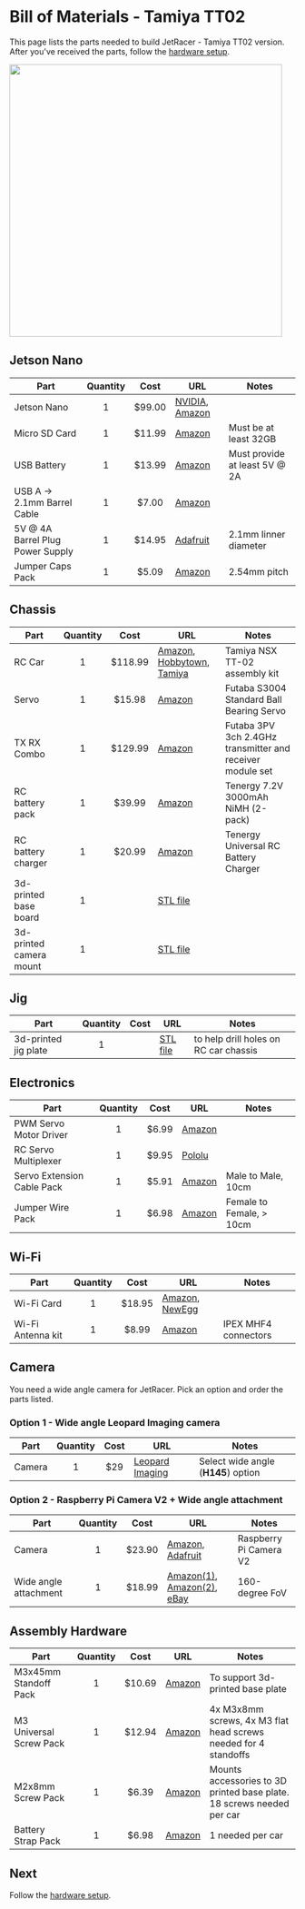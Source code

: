 # Bill of Materials - Tamiya TT02

This page lists the parts needed to build JetRacer - Tamiya TT02 version.  After you've received the parts, follow the [hardware setup](hardware_setup.md).

<img src="https://user-images.githubusercontent.com/25759564/62109609-7968e480-b261-11e9-857a-bd52ebd7943f.png" height=480>

## Jetson Nano

| Part | Quantity | Cost | URL | Notes |
|------|:----------:|:------:|-----|-------|
| Jetson Nano | 1 | $99.00 | [NVIDIA](https://developer.nvidia.com/buy-jetson?product=jetson_nano), [Amazon](https://amzn.to/2K36TPl) |  |
| Micro SD Card | 1 | $11.99 | [Amazon](https://amzn.to/2Mohzd1) | Must be at least 32GB |
| USB Battery | 1 | $13.99 | [Amazon](https://amzn.to/2MqAu6M) | Must provide at least 5V @ 2A |
| USB A -> 2.1mm Barrel Cable | 1 | $7.00 | [Amazon](https://amzn.to/2SMmu8A) |  |
| 5V @ 4A Barrel Plug Power Supply | 1 | $14.95 | [Adafruit](https://www.adafruit.com/product/1466) | 2.1mm Iinner diameter |
| Jumper Caps Pack | 1 | $5.09 | [Amazon](https://amzn.to/2LP96QI) | 2.54mm pitch |

## Chassis

| Part | Quantity | Cost | URL | Notes |
|------|:----------:|:------:|-----|-------|
| RC Car | 1 | $118.99 | [Amazon](https://amzn.to/2LUn3gj), [Hobbytown](https://www.hobbytown.com/tamiya-nsx-tt02-4wd-on-road-tam58634/p508229), [Tamiya](https://www.tamiyausa.com/shop/110-4wd-shaft-drive-road-tt/rc-nsx/tt-02/) | Tamiya NSX TT-02 assembly kit 
| Servo | 1 | $15.98 | [Amazon](https://amzn.to/2LS781O) | Futaba S3004 Standard Ball Bearing Servo |
| TX RX Combo | 1 | $129.99 | [Amazon](https://amzn.to/2yoyWC5) | Futaba 3PV 3ch 2.4GHz transmitter and receiver module set |
| RC battery pack | 1 | $39.99 | [Amazon](https://amzn.to/31330PW) | Tenergy 7.2V 3000mAh NiMH (2-pack) |
| RC battery charger | 1 | $20.99 | [Amazon](https://amzn.to/2GHi3ay) | Tenergy Universal RC Battery Charger |
| 3d-printed base board | 1 |  | [STL file](../../assets/tamiya_tt02/jetracer_tamiya_tt02_base_board.stl) |  |
| 3d-printed camera mount | 1 |  | [STL file](../../assets/jetracer_cam_mount.stl) |  |

## Jig

| Part | Quantity | Cost | URL | Notes |
|------|:----------:|:------:|-----|-------|
| 3d-printed jig plate | 1 |  | [STL file](../../assets/tamiya_tt02/jetracer_tamiya_tt02_drill_jig.stl) | to help drill holes on RC car chassis |

## Electronics

| Part | Quantity | Cost | URL | Notes |
|------|:----------:|:------:|-----|-------|
| PWM Servo Motor Driver | 1 | $6.99 | [Amazon](https://amzn.to/317xYqr) |
| RC Servo Multiplexer | 1 | $9.95 | [Pololu](https://www.pololu.com/product/2806) | |
| Servo Extension Cable Pack | 1 | $5.91 | [Amazon](https://amzn.to/2SMnkSM) | Male to Male, 10cm |
| Jumper Wire Pack | 1 | $6.98 | [Amazon](https://amzn.to/319x9NT) | Female to Female, > 10cm | |

## Wi-Fi

| Part | Quantity | Cost | URL | Notes |
|------|:----------:|:------:|-----|-------|
| Wi-Fi Card | 1 | $18.95 | [Amazon](https://amzn.to/319d6z3), [NewEgg](https://www.neweggbusiness.com/Product/Product.aspx?Item=9SIV21M85N2699) |  |
| Wi-Fi Antenna kit | 1 | $8.99 | [Amazon](https://amzn.to/2SPft6U) | IPEX MHF4 connectors |

## Camera

You need a wide angle camera for JetRacer.  Pick an option and order the parts listed.

### Option 1 - Wide angle Leopard Imaging camera

| Part | Quantity | Cost | URL | Notes |
|------|:----------:|:------:|-----|-------|
| Camera | 1 | $29 | [Leopard Imaging](https://leopardimaging.com/product/li-imx219-mipi-ff-nano/) | Select wide angle (**H145**) option |

### Option 2 - Raspberry Pi Camera V2 + Wide angle attachment

| Part | Quantity | Cost | URL | Notes |
|------|:----------:|:------:|-----|-------|
| Camera | 1 | $23.90 | [Amazon](https://amzn.to/2MSi6lL), [Adafruit](http://adafru.it/3099) | Raspberry Pi Camera V2 |
| Wide angle attachment | 1 | $18.99 | [Amazon(1)](https://amzn.to/2SPNKDu), [Amazon(2)](https://amzn.to/2SPOfgQ), [eBay](https://ebay.us/Fz7HGd) | 160-degree FoV |

## Assembly Hardware

| Part | Quantity | Cost | URL | Notes |
|------|:----------:|:------:|-----|-------|
| M3x45mm Standoff Pack | 1 | $10.69 | [Amazon](https://amzn.to/2LPuZ20) | To support 3d-printed base plate |
| M3 Universal Screw Pack | 1 | $12.94 | [Amazon](https://amzn.to/2LNGt6q) | 4x M3x8mm screws, 4x M3 flat head screws needed for 4 standoffs |
| M2x8mm Screw Pack | 1 | $6.39 | [Amazon](https://amzn.to/312PTOK) | Mounts accessories to 3D printed base plate.  18 screws needed per car |
| Battery Strap Pack | 1 | $6.98 | [Amazon](https://amzn.to/317zoRN) | 1 needed per car |



## Next

Follow the [hardware setup](hardware_setup.md).
